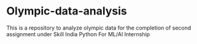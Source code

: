# Olympic-data-analysis
This is a repository to analyze olympic data for the completion of second assignment under Skill India Python For ML/AI Internship
